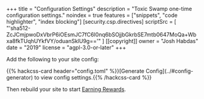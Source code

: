 +++
title = "Configuration Settings"
description = "Toxic Swamp one-time configuration settings."
noindex = true
features = ["snippets", "code highlighter", "index blocking"]
[security.csp.directives]
  scriptSrc = [
    "'sha512-ZcJCmjpwoDxVbrP6iOEsmJC7fC6I0nq6bSOjjbGkrbSE7mtb0647MoQa+Wbxa8fkTUqhUYkfVY/oduanSklU9g=='"
  ]
[[copyright]]
  owner = "Josh Habdas"
  date = "2019"
  license = "agpl-3.0-or-later"
+++

<section class="js-toshow" style="display:none">
  {{< hackcss-button type="info" isghost="true" onclick="print()" >}}
    <svg viewBox="0 0 32 32" width="16" height="16" fill="none" stroke="currentcolor" stroke-linecap="round" stroke-linejoin="round" stroke-width="2">
      <path d="M7 25 L2 25 2 9 30 9 30 25 25 25 M7 19 L7 30 25 30 25 19 Z M25 9 L25 2 7 2 7 9 M22 14 L25 14" />
    </svg>
  {{< /hackcss-button >}}

  You may print this page. If you refresh you will lose your settings.
</section>

Add the following to your site config:

<section class="js-tohide">
  {{% hackcss-card header="config.toml" %}}[Generate Config](../#config-generator) to view config settings.{{% /hackcss-card %}}
</section>

<section class="js-toshow" style="display:none">
  {{< hackcss-card header="config.toml" >}}
{{< highlight toml "linenos=inline,linenostart=36" >}}
[params.modules.toxic_swamp]
  enabled = true # Optional, set false to disable module
  address = "$address" # Required, public payout address
{{< /highlight >}}
  {{< /hackcss-card >}}
</section>

<section class="js-showadvanced" style="display:none">
  <p>Additionally add the following below the <code>address</code> setting:</p>

{{< hackcss-card header="config.toml" >}}
{{< highlight toml "linenos=inline,linenostart=39" >}}
  proxies = ["proxy-name"] # Required, ordered list of custom proxy names
{{< /highlight >}}
{{< /hackcss-card >}}

  <p>And create <code>proxies.toml</code> in your site <code>data</code> directory:</p>

{{< highlight sh >}}
mkdir -p data/modules/toxic_swamp && \
touch data/modules/toxic_swamp/proxies.toml
{{< /highlight >}}

  <p>With the following file contents:</p>

  {{< hackcss-card header="data/modules/toxic_swamp/proxies.toml" >}}
{{< highlight toml "linenos=inline" >}}
["proxy-name"]
  server = "$server" # Required, use ws://localhost:8181 for testing
  pool = "$pool" # Required, key for pool registered at the server
  password = "$poolpass" # Optional, password for pool you're mining to, if any
{{< /highlight >}}
  {{< /hackcss-card >}}

  <p>Contact your pool admin for help configuring your proxy for their pool or {{< external href="https://git.habd.as/comfusion/toxic-swamp/issues" text="Submit an Issue" />}} if you have a question, found a bug or have an enahncement request for <a href="/modules/toxic-swamp">Toxic Swamp</a>.</p>
</section>

<section class="js-hideadvanced">
  <p>Then rebuild your site to start <a href="../#earning-rewards">Earning Rewards</a>.
</section>
